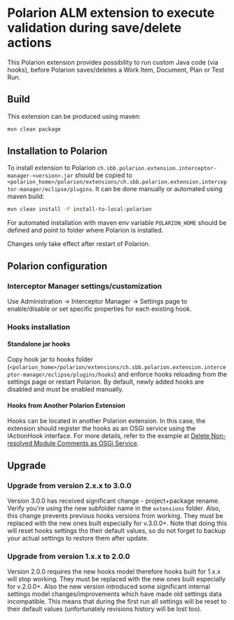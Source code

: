 # Polarion ALM extension to execute validation during save/delete actions

This Polarion extension provides possibility to run custom Java code (via hooks), before Polarion saves/deletes a Work Item, Document, Plan or Test Run.

## Build

This extension can be produced using maven:
```bash
mvn clean package
```

## Installation to Polarion

To install extension to Polarion `ch.sbb.polarion.extension.interceptor-manager-<version>.jar`
should be copied to `<polarion_home>/polarion/extensions/ch.sbb.polarion.extension.interceptor-manager/eclipse/plugins`.
It can be done manually or automated using maven build:
```bash
mvn clean install -P install-to-local-polarion
```
For automated installation with maven env variable `POLARION_HOME` should be defined and point to folder where Polarion is installed.

Changes only take effect after restart of Polarion.

## Polarion configuration

### Interceptor Manager settings/customization
Use Administration -> Interceptor Manager -> Settings page to enable/disable or set specific properties for each existing hook.


### Hooks installation
#### Standalone jar hooks
Copy hook jar to hooks folder (`<polarion_home>/polarion/extensions/ch.sbb.polarion.extension.interceptor-manager/eclipse/plugins/hooks`) and enforce hooks reloading from the settings page or restart Polarion.
By default, newly added hooks are disabled and must be enabled manually.
#### Hooks from Another Polarion Extension
Hooks can be located in another Polarion extension. In this case, the extension should register the hooks as an OSGi service using the IActionHook interface.
For more details, refer to the example at [Delete Non-resolved Module Comments as OSGi Service](https://github.com/SchweizerischeBundesbahnen/ch.sbb.polarion.extension.interceptor-manager.hook-samples/tree/main/hook-samples-osgi).

## Upgrade

### Upgrade from version 2.x.x to 3.0.0
Version 3.0.0 has received significant change - project+package rename. Verify you're using the new subfolder name in the `extensions` folder.
Also, this change prevents previous hooks versions from working. They must be replaced with the new ones built especially for v.3.0.0+. Note that doing this will reset hooks settings tho their default values, so do not forget to backup your actual settings to restore them after update. 

### Upgrade from version 1.x.x to 2.0.0
Version 2.0.0 requires the new hooks model therefore hooks built for 1.x.x will stop working. They must be replaced with the new ones built especially for v.2.0.0+.
Also the new version introduced some significant internal settings model changes/improvements which have made old settings data incompatible. This means that during the first run all settings will be reset to their default values (unfortunately revisions history will be lost too).
